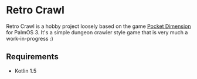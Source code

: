 # Retro Crawl
Retro Crawl is a hobby project loosely based on the game [Pocket Dimension](http://www.pocketdimension.com/) for PalmOS 3.
It's a simple dungeon crawler style game that is very much a work-in-progress :)

## Requirements
- Kotlin 1.5